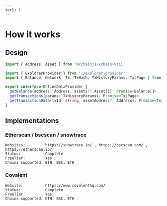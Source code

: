 ```yaml
---
sort: 1
---
```


# How it works

## Design

```typescript
import { Address, Asset } from '@xchainjs/xchain-util'

import { ExplorerProvider } from './explorer-provider'
import { Balance, Network, Tx, TxHash, TxHistoryParams, TxsPage } from './types'

export interface OnlineDataProvider {
  getBalance(address: Address, assets?: Asset[]): Promise<Balance[]>
  getTransactions(params: TxHistoryParams): Promise<TxsPage>
  getTransactionData(txId: string, assetAddress?: Address): Promise<Tx>
}
```

## Implementations

### Etherscan / bscscan / snowtrace

```
Websites:         https://snowtrace.io/ , https://bscscan.com/ , https://etherscan.io/
Status:           Complete
FreeTier:         Yes
Chains supported: ETH, BSC, ETH
```

### Covalent

```
Website:          https://www.covalenthq.com/
Status:           Complete
FreeTier:         Yes
Chains supported: ETH, BSC, ETH
```
